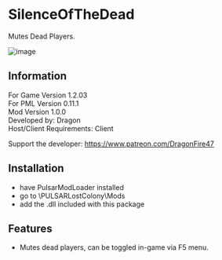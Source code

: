 # SilenceOfTheDead
Mutes Dead Players.

![image](https://user-images.githubusercontent.com/46509577/235238428-ab0392fc-fe0e-482a-a4a4-13afd8721a81.png)

## Information
For Game Version 1.2.03  
For PML Version 0.11.1  
Mod Version 1.0.0  
Developed by: Dragon  
Host/Client Requirements: Client

Support the developer: https://www.patreon.com/DragonFire47


## Installation 
- have PulsarModLoader installed  
- go to \PULSARLostColony\Mods  
- add the .dll included with this package

## Features
- Mutes dead players, can be toggled in-game via F5 menu.
